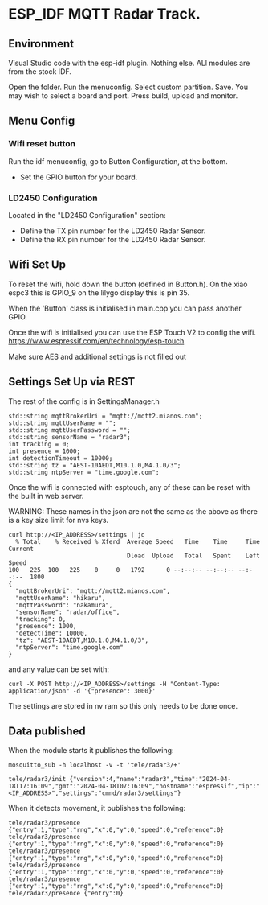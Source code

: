 # ESP_IDF MQTT Radar Track.
## Environment
Visual Studio code with the esp-idf plugin. Nothing else. ALl modules are from the stock IDF.

Open the folder. Run the menuconfig. Select custom partition. Save. 
You may wish to select a board and port.
Press build, upload and monitor.

## Menu Config

### Wifi reset button
Run the idf menuconfig, go to Button Configuration, at the bottom.

- Set the GPIO button for your board.

### LD2450 Configuration
Located in the "LD2450 Configuration" section:

-    Define the TX pin number for the LD2450 Radar Sensor.
-    Define the RX pin number for the LD2450 Radar Sensor.


## Wifi Set Up

To reset the wifi, hold down the button (defined in Button.h). On the xiao espc3 this is GPIO_9
on the lilygo display this is pin 35.

When the 'Button' class is initialised in main.cpp you can pass another GPIO.

Once the wifi is initialised you can use the ESP Touch V2 to config the wifi.
https://www.espressif.com/en/technology/esp-touch

Make sure AES and additional settings is not filled out

## Settings Set Up via REST
The rest of the config is in SettingsManager.h

    std::string mqttBrokerUri = "mqtt://mqtt2.mianos.com";
    std::string mqttUserName = "";
    std::string mqttUserPassword = "";
    std::string sensorName = "radar3";
    int tracking = 0;
    int presence = 1000;
    int detectionTimeout = 10000;
    std::string tz = "AEST-10AEDT,M10.1.0,M4.1.0/3";
    std::string ntpServer = "time.google.com";

Once the wifi is connected with esptouch, any of these can be reset with the built in web server.

WARNING:  These names in the json are not the same as the above as there is a key size limit for nvs keys.


	curl http://<IP_ADDRESS>/settings | jq
	  % Total    % Received % Xferd  Average Speed   Time    Time     Time  Current
	                                 Dload  Upload   Total   Spent    Left  Speed
	100   225  100   225    0     0   1792      0 --:--:-- --:--:-- --:--:--  1800
    {
      "mqttBrokerUri": "mqtt://mqtt2.mianos.com",
      "mqttUserName": "hikaru",
      "mqttPassword": "nakamura",
      "sensorName": "radar/office",
      "tracking": 0,
      "presence": 1000,
      "detectTime": 10000,
      "tz": "AEST-10AEDT,M10.1.0,M4.1.0/3",
      "ntpServer": "time.google.com"
    }
	
and any value can be set with:

	curl -X POST http://<IP_ADDRESS>/settings -H "Content-Type: application/json" -d '{"presence": 3000}'
	

The settings are stored in nv ram so this only needs to be done once.

## Data published

When the module starts it publishes the following:

	mosquitto_sub -h localhost -v -t 'tele/radar3/+'
	
	tele/radar3/init {"version":4,"name":"radar3","time":"2024-04-18T17:16:09","gmt":"2024-04-18T07:16:09","hostname":"espressif","ip":"<IP_ADDRESS>","settings":"cmnd/radar3/settings"}
	

When it detects movement, it publishes the following:

	tele/radar3/presence {"entry":1,"type":"rng","x":0,"y":0,"speed":0,"reference":0}
	tele/radar3/presence {"entry":1,"type":"rng","x":0,"y":0,"speed":0,"reference":0}
	tele/radar3/presence {"entry":1,"type":"rng","x":0,"y":0,"speed":0,"reference":0}
	tele/radar3/presence {"entry":1,"type":"rng","x":0,"y":0,"speed":0,"reference":0}
	tele/radar3/presence {"entry":1,"type":"rng","x":0,"y":0,"speed":0,"reference":0}
	tele/radar3/presence {"entry":0}
